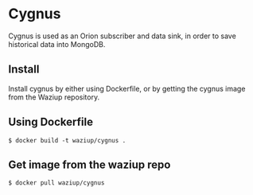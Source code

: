 
Cygnus
======

Cygnus is used as an Orion subscriber and data sink, in order to save historical data into MongoDB.


Install
----
Install cygnus by either using Dockerfile, or by getting the cygnus image from the Waziup repository.

Using Dockerfile
---
```
$ docker build -t waziup/cygnus .
```


Get image from the waziup repo
---
```
$ docker pull waziup/cygnus
```

